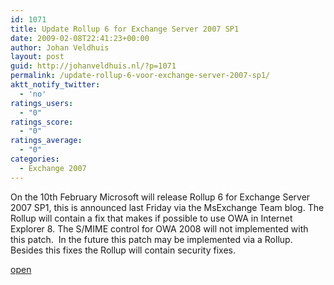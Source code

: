 ```yaml
---
id: 1071
title: Update Rollup 6 for Exchange Server 2007 SP1
date: 2009-02-08T22:41:23+00:00
author: Johan Veldhuis
layout: post
guid: http://johanveldhuis.nl/?p=1071
permalink: /update-rollup-6-voor-exchange-server-2007-sp1/
aktt_notify_twitter:
  - 'no'
ratings_users:
  - "0"
ratings_score:
  - "0"
ratings_average:
  - "0"
categories:
  - Exchange 2007
---
```

On the 10th February Microsoft will release Rollup 6 for Exchange Server 2007 SP1, this is announced last Friday via the MsExchange Team blog. The Rollup will contain a fix that makes if possible to use OWA in Internet Explorer 8. The S/MIME control for OWA 2008 will not implemented with this patch.  In the future this patch may be implemented via a Rollup. Besides this fixes the Rollup will contain security fixes.

<a href="http://msexchangeteam.com/archive/2009/02/06/450583.aspx" target="_blank">open</a>